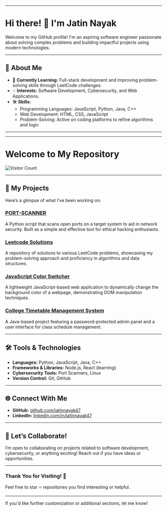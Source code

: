 
---

# Hi there! 👋 I'm Jatin Nayak

Welcome to my GitHub profile! I'm an aspiring software engineer passionate about solving complex problems and building impactful projects using modern technologies.

---

## 🚀 About Me
- 🌱 **Currently Learning:** Full-stack development and improving problem-solving skills through LeetCode challenges.
- 💡 **Interests:** Software Development, Cybersecurity, and Web Applications.
- 🛠️ **Skills:**
  - Programming Languages: JavaScript, Python, Java, C++
  - Web Development: HTML, CSS, JavaScript
  - Problem-Solving: Active on coding platforms to refine algorithms and logic

---

---
# Welcome to My Repository

![Visitor Count](https://hits.dwyl.com/{username}/{repository}.svg)


---

## 📂 My Projects
Here’s a glimpse of what I’ve been working on:

### [PORT-SCANNER](https://github.com/jatinnayak47/PORT-SCANNER)
A Python script that scans open ports on a target system to aid in network security. Built as a simple and effective tool for ethical hacking enthusiasts.  

### [Leetcode Solutions](https://github.com/jatinnayak47/Leetcode_Solution)
A repository of solutions to various LeetCode problems, showcasing my problem-solving approach and proficiency in algorithms and data structures.

### [JavaScript Color Switcher](https://github.com/jatinnayak47/Color-Switcher)
A lightweight JavaScript-based web application to dynamically change the background color of a webpage, demonstrating DOM manipulation techniques.

### [College Timetable Management System](https://github.com/jatinnayak47/College-Timetable-Management)
A Java-based project featuring a password-protected admin panel and a user interface for class schedule management.

---

## 🛠️ Tools & Technologies
- **Languages:** Python, JavaScript, Java, C++
- **Frameworks & Libraries:** Node.js, React (learning)
- **Cybersecurity Tools:** Port Scanners, Linux
- **Version Control:** Git, GitHub

---

## 🌐 Connect With Me
- **GitHub:** [github.com/jatinnayak47](https://github.com/jatinnayak47)
- **LinkedIn:** [linkedin.com/in/jatinnayak47](https://www.linkedin.com/in/jatinnayak47)

---

## 🤝 Let’s Collaborate!
I’m open to collaborating on projects related to software development, cybersecurity, or anything exciting! Reach out if you have ideas or opportunities.

---

### Thank You for Visiting! 🌟
Feel free to star ⭐ repositories you find interesting or helpful.

---

If you'd like further customization or additional sections, let me know!
